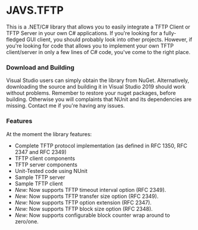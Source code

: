 # JAVS.TFTP

This is a .NET/C# library that allows you to easily integrate a TFTP Client or TFTP Server in your own C# applications. 
If you're looking for a fully-fledged GUI client, you should probably look into other projects. However, if you're looking for code that allows you to implement your own TFTP client/server in only a few lines of C# code, you've come to the right place.

### Download and Building

Visual Studio users can simply obtain the library from NuGet.
Alternatively, downloading the source and building it in Visual Studio 2019 should work without problems. Remember to restore your nuget packages, before building. Otherwise you will complaints that NUnit and its dependencies are missing. Contact me if you're having any issues.

### Features

At the moment the library features:
- Complete TFTP protocol implementation (as defined in RFC 1350, RFC 2347 and RFC 2349)
- TFTP client components 
- TFTP server components 
- Unit-Tested code using NUnit
- Sample TFTP server
- Sample TFTP client
- *New:* Now supports TFTP timeout interval option (RFC 2349).
- *New:* Now supports TFTP transfer size option (RFC 2349).
- *New:* Now supports TFTP option extension (RFC 2347).
- *New:* Now supports TFTP block size option (RFC 2348).
- *New:* Now supports configurable block counter wrap around to zero/one.
